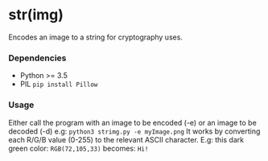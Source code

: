 # str(img)
Encodes an image to a string for cryptography uses.

### Dependencies
* Python >= 3.5
* PIL `pip install Pillow`

### Usage
Either call the program with an image to be encoded (-e) or an image to be decoded (-d) e.g: `python3 strimg.py -e myImage.png`
It works by converting each R/G/B value (0-255) to the relevant ASCII character. E.g: this dark green color: `RGB(72,105,33)` becomes: `Hi!`
